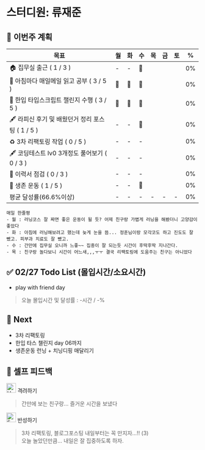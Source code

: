 # 스터디원: 류재준

## 🚀 이번주 계획

| 목표                            | 월   | 화   | 수   | 목   | 금   | 토   | %   |
| ------------------------------- | --- | --- | --- | --- | --- | --- | --- |
| 🏠 집무실 출근 ( 1 / 3 ) |-|-|🌠|||| 0% |
| 📰 아침마다 매일메일 읽고 공부 ( 3 / 5 ) |🌠|🌠|🌠|||| 0% |
| 📌 한입 타입스크립트 챌린지 수행 ( 3 / 5 ) |🌠|🌠|🌠|||| 0% |
| 🖋️ 라피신 후기 및 배웠던거 정리 포스팅 ( 1 / 5 ) |-|-|🌠|||| 0%  |
| ♻️ 3차 리팩토링 작업 ( 0 / 5 ) |-|-|-|||| 0%  |
| 🖋️ 코딩테스트 lv0 3개정도 풀어보기 ( 0 / 3 ) |-|-|-|||| 0%  |
| 🔧 이력서 점검 ( 0 / 3 ) |-|-|-|||| 0% |
| 💪 생존 운동 ( 1 / 5 )               |-|-|🌠|||| 0% |
| 평균 달성률(66.6%이상)      |-|-|-|-|-|-|  0% |


```text
매일 한줄평
- 월 : 러닝코스 잘 짜면 좋은 운동이 될 듯? 어제 친구랑 가볍게 러닝을 해봤더니 고양감이 좋았다
- 화 : 아침에 러닝해보려고 했는데 늦게 눈을 뜸... 정훈님이랑 모각코도 하고 진도도 잘 뺐고. 피부과 치료도 잘 뺐고.
- 수 : 간만에 집무실 오니까 느좋~~ 집중이 잘 되는듯 시간이 후딱후딱 지나간다.
- 목 : 친구랑 놀다보니 시간이 어느새,,,ㅜㅜ 결국 리팩토링에 도움주는 친구는 아니었다
```

## ✅ 02/27 Todo List (몰입시간/소요시간) 
- play with friend day
> 오늘 몰입시간 및 달성률 : -시간 / -%

## 🌱 Next
- 3차 리팩토링
- 한입 타스 챌린지 day 06까지
- 생존운동 런닝 + 치닝디핑 매달리기

## 🎉 셀프 피드백

<img src="https://raw.githubusercontent.com/Tarikul-Islam-Anik/Animated-Fluent-Emojis/master/Emojis/Smilies/Hugging%20Face.png" alt="Hugging Face" width="25" height="25"> 격려하기</img>

> 간만에 보는 친구랑... 즐거운 시간을 보냈다

<img src="https://raw.githubusercontent.com/Tarikul-Islam-Anik/Animated-Fluent-Emojis/master/Emojis/Smilies/Face%20with%20Monocle.png" alt="Face with Monocle" width="25" height="25"> 반성하기</img>

> 3차 리팩토링, 블로그포스팅 내일부터는 꼭 만지자...!! (3) <br>
> 오늘 놀았던만큼... 내일은 잘 집중하도록 하자.
